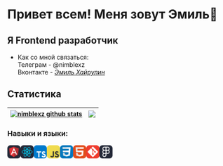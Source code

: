 # Привет всем! Меня зовут Эмиль👋
## Я Frontend разработчик

- Как со мной связаться:   
Телеграм - @nimblexz  
Вконтакте - [*Эмиль Хайрулин*](https://vk.com/nimblex)  

## Статистика 

| <a href="https://github.com/anuraghazra/github-readme-stats"><img align="center" src="https://github-readme-stats.vercel.app/api?username=nimblexz&show_icons=true&include_all_commits=true&theme=buefy&hide_border=true" alt="nimblexz github stats" /></a> | <a href="https://github.com/nimblexz/github-readme-stats"><img align="center" src="https://github-readme-stats.vercel.app/api/top-langs/?username=nimblexz&layout=compact&theme=buefy&hide_border=true" /></a> |
| ------------- | ------------- |

### Навыки и языки:
<img align="left" alt="Angular" width="30px" src="https://github.com/tandpfun/skill-icons/blob/main/icons/Angular-Dark.svg" />

<img align="left" alt="React" width="30px" src="https://github.com/tandpfun/skill-icons/blob/main/icons/React-Dark.svg" />

<img align="left" alt="TypeScript" width="30px" src="https://github.com/tandpfun/skill-icons/blob/main/icons/TypeScript.svg" />

<img align="left" alt="JavaScript" width="30px" src="https://github.com/tandpfun/skill-icons/blob/main/icons/JavaScript.svg" />

<img align="left" alt="CSS" width="30px" src="https://github.com/tandpfun/skill-icons/blob/main/icons/CSS.svg" />

<img align="left" alt="HTML" width="30px" src="https://github.com/tandpfun/skill-icons/blob/main/icons/HTML.svg" />

<img align="left" alt="Git" width="30px" src="https://github.com/tandpfun/skill-icons/blob/main/icons/Git.svg" />

<img align="left" alt="Figma" width="30px" src="https://github.com/tandpfun/skill-icons/blob/main/icons/Figma-Dark.svg" />

